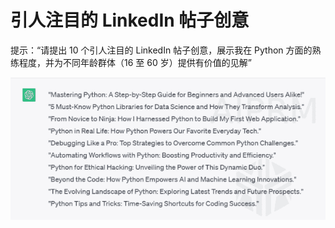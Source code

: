 



# 引人注目的 LinkedIn 帖子创意



提示：“请提出 10 个引人注目的 LinkedIn 帖子创意，展示我在 Python 方面的熟练程度，并为不同年龄群体（16 至 60 岁）提供有价值的见解”

![image](img/image039.jpg)
